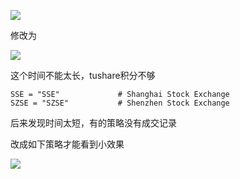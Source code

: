 ![](https://gitee.com/hxc8/images5/raw/master/img/202407172334304.jpg)

修改为

![](https://gitee.com/hxc8/images5/raw/master/img/202407172334707.jpg)

这个时间不能太长，tushare积分不够

```
SSE = "SSE"             # Shanghai Stock Exchange
SZSE = "SZSE"           # Shenzhen Stock Exchange
```

后来发现时间太短，有的策略没有成交记录

改成如下策略才能看到小效果

![](https://gitee.com/hxc8/images5/raw/master/img/202407172334007.jpg)